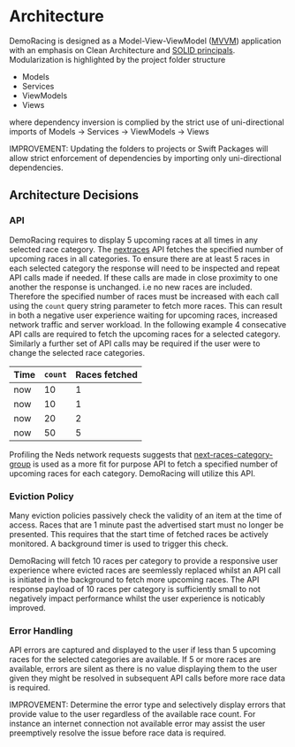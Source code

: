 # Architecture

DemoRacing is designed as a Model-View-ViewModel ([MVVM](https://en.wikipedia.org/wiki/Model%E2%80%93view%E2%80%93viewmodel)) application with an emphasis on Clean Architecture and [SOLID principals](https://en.wikipedia.org/wiki/SOLID).
Modularization is highlighted by the project folder structure

- Models
- Services
- ViewModels
- Views

where dependency inversion is complied by the strict use of uni-directional imports of Models -> Services -> ViewModels -> Views

IMPROVEMENT: Updating the folders to projects or Swift Packages will allow strict enforcement of dependencies by importing only uni-directional dependencies. 

## Architecture Decisions

### API
DemoRacing requires to display 5 upcoming races at all times in any selected race category. The [nextraces](https://api.neds.com.au/rest/v1/racing/?method=nextraces&count=10) API fetches the specified number of upcoming races in all categories. To ensure there are at least 5 races in each selected category the response will need to be inspected and repeat API calls made if needed. If these calls are made in close proximity to one another the response is unchanged. i.e no new races are included. Therefore the specified number of  races must be increased with each call using the `count` query string parameter to fetch more races. This can result in both a negative user experience waiting for upcoming races, increased network traffic and server workload. In the following example 4 consecative API calls are required to fetch the upcoming races for a selected category. Similarly a further set of API calls may be required if the user were to change the selected race categories.

| Time | `count` | Races fetched |
|------|---------|---------------|
| now  |   10    |  1            |
| now  |   10    |  1            |
| now  |   20    |  2            |
| now  |   50    |  5            |

Profiling the Neds network requests suggests that [next-races-category-group](https://api.neds.com.au/v2/racing/next-races-category-group) is used as a more fit for purpose API to fetch a specified number of upcoming races for each category. DemoRacing will utilize this API.

### Eviction Policy
Many eviction policies passively check the validity of an item at the time of access. Races that are 1 minute past the advertised start must no longer be presented. This requires that the start time of fetched races be actively monitored. A background timer is used to trigger this check. 

DemoRacing will fetch 10 races per category to provide a responsive user experience where evicted races are seemlessly replaced whilst an API call is initiated in the background to fetch more upcoming races. The API response payload of 10 races per category is sufficiently small to not negatively impact performance whilst the user experience is noticably improved.

### Error Handling
API errors are captured and displayed to the user if less than 5 upcoming races for the selected categories are available. If 5 or more races are available, errors are silent as there is no value displaying them to the user given they might be resolved in subsequent API calls before more race data is required. 

IMPROVEMENT: Determine the error type and selectively display errors that provide value to the user regardless of the available race count. For instance an internet connection not available error may assist the user preemptively resolve the issue before race data is required.
